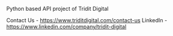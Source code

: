 Python based API project of Tridit Digital

Contact Us - https://www.triditdigital.com/contact-us
LinkedIn - https://www.linkedin.com/company/tridit-digital
